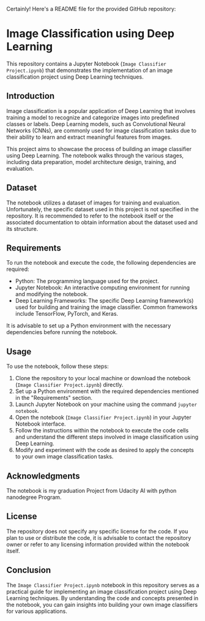 Certainly! Here's a README file for the provided GitHub repository:

# Image Classification using Deep Learning

This repository contains a Jupyter Notebook (`Image Classifier Project.ipynb`) that demonstrates the implementation of an image classification project using Deep Learning techniques.

## Introduction

Image classification is a popular application of Deep Learning that involves training a model to recognize and categorize images into predefined classes or labels. Deep Learning models, such as Convolutional Neural Networks (CNNs), are commonly used for image classification tasks due to their ability to learn and extract meaningful features from images.

This project aims to showcase the process of building an image classifier using Deep Learning. The notebook walks through the various stages, including data preparation, model architecture design, training, and evaluation.

## Dataset

The notebook utilizes a dataset of images for training and evaluation. Unfortunately, the specific dataset used in this project is not specified in the repository. It is recommended to refer to the notebook itself or the associated documentation to obtain information about the dataset used and its structure.

## Requirements

To run the notebook and execute the code, the following dependencies are required:

- Python: The programming language used for the project.
- Jupyter Notebook: An interactive computing environment for running and modifying the notebook.
- Deep Learning Frameworks: The specific Deep Learning framework(s) used for building and training the image classifier. Common frameworks include TensorFlow, PyTorch, and Keras.

It is advisable to set up a Python environment with the necessary dependencies before running the notebook.

## Usage

To use the notebook, follow these steps:

1. Clone the repository to your local machine or download the notebook (`Image Classifier Project.ipynb`) directly.
2. Set up a Python environment with the required dependencies mentioned in the "Requirements" section.
3. Launch Jupyter Notebook on your machine using the command `jupyter notebook`.
4. Open the notebook (`Image Classifier Project.ipynb`) in your Jupyter Notebook interface.
5. Follow the instructions within the notebook to execute the code cells and understand the different steps involved in image classification using Deep Learning.
6. Modify and experiment with the code as desired to apply the concepts to your own image classification tasks.

## Acknowledgments

The notebook is my graduation Project from Udacity AI with python nanodegree Program.

## License

The repository does not specify any specific license for the code. If you plan to use or distribute the code, it is advisable to contact the repository owner or refer to any licensing information provided within the notebook itself.

## Conclusion

The `Image Classifier Project.ipynb` notebook in this repository serves as a practical guide for implementing an image classification project using Deep Learning techniques. By understanding the code and concepts presented in the notebook, you can gain insights into building your own image classifiers for various applications.
